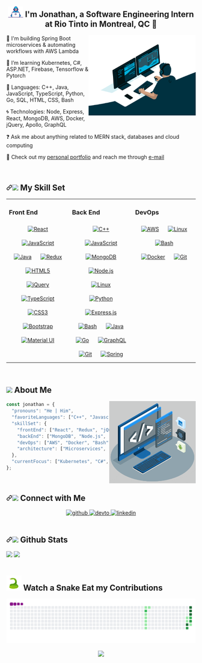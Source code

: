 ## <div align="center"><img src="https://github.com/jjlin526/jjlin526/blob/main/developer-in-hoodie.gif" width="40"> I'm Jonathan, a Software Engineering Intern at Rio Tinto in Montreal, QC 🚀</div>  

<img align='right' margin-left='40' src="https://github.com/jjlin526/jjlin526/blob/main/programmer-working.gif" width="285">


🔭 I'm building Spring Boot microservices & automating workflows with AWS Lambda


🌱 I’m learning Kubernetes, C#, ASP.NET, Firebase, Tensorflow & Pytorch


💌 Languages: C++, Java, JavaScript, TypeScript, Python, Go, SQL, HTML, CSS, Bash  
  

🌀 Technologies: Node, Express, React, MongoDB, AWS, Docker, jQuery, Apollo, GraphQL
  

❓ Ask me about anything related to MERN stack, databases and cloud computing


🦊 Check out my <a href="https://jjlin526.github.io">personal portfolio</a> and reach me through <a href="uoljlin@gmail.com">e-mail</a>

<br/>  


## <a id="user-content--my-tech-stack" class="anchor" aria-hidden="true" href="#-my-tech-stack"><svg class="octicon octicon-link" viewBox="0 0 16 16" version="1.1" width="16" height="16" aria-hidden="true"><path fill-rule="evenodd" d="M7.775 3.275a.75.75 0 001.06 1.06l1.25-1.25a2 2 0 112.83 2.83l-2.5 2.5a2 2 0 01-2.83 0 .75.75 0 00-1.06 1.06 3.5 3.5 0 004.95 0l2.5-2.5a3.5 3.5 0 00-4.95-4.95l-1.25 1.25zm-4.69 9.64a2 2 0 010-2.83l2.5-2.5a2 2 0 012.83 0 .75.75 0 001.06-1.06 3.5 3.5 0 00-4.95 0l-2.5 2.5a3.5 3.5 0 004.95 4.95l1.25-1.25a.75.75 0 00-1.06-1.06l-1.25 1.25a2 2 0 01-2.83 0z"></path></svg></a><a target="_blank" rel="noopener noreferrer nofollow" href="https://raw.githubusercontent.com/thevedicdev/devtools/main/emojis/telegram/mechanical-arm.gif"><img src="https://raw.githubusercontent.com/thevedicdev/devtools/main/emojis/telegram/mechanical-arm.gif" width="30" data-animated-image="" style="max-width: 100%;"></a> My Skill Set  
<table><tr><td valign="top" width="33%">

### Front End  
<div align="center">  
<a href="https://reactjs.org/" target="_blank"><img style="margin: 10px" src="https://tinyurl.com/54ydb5x4" alt="React" height="50" /></a>  
<a href="https://www.javascript.com/" target="_blank"><img style="margin: 10px" src="https://tinyurl.com/ms7tpbm6" alt="JavaScript" height="50" /></a>  
<a href="https://www.java.com/" target="_blank"><img style="margin: 10px" src="https://tinyurl.com/2f7syb6n" alt="Java" height="50" /></a>  
<a href="https://redux.js.org/" target="_blank"><img style="margin: 10px" src="https://tinyurl.com/mu7dybkp" alt="Redux" height="50" /></a>  
<a href="https://en.wikipedia.org/wiki/HTML5" target="_blank"><img style="margin: 10px" src="https://tinyurl.com/5fe6s29n" alt="HTML5" height="50" /></a>  
<a href="https://jquery.com/" target="_blank"><img style="margin: 10px" src="https://tinyurl.com/4wvz6345" alt="jQuery" height="50" /></a>  
<a href="https://www.typescriptlang.org/" target="_blank"><img style="margin: 10px" src="https://tinyurl.com/3ac92cb7" alt="TypeScript" height="50" /></a>  
<a href="https://www.w3schools.com/css/" target="_blank"><img style="margin: 10px" src="https://tinyurl.com/y4m5vdzz" alt="CSS3" height="50" /></a>  
<a href="https://getbootstrap.com/docs/3.4/javascript/" target="_blank"><img style="margin: 10px" src="https://tinyurl.com/4e288w2s" alt="Bootstrap" height="50" /></a> 
<a href="https://mui.com/" target="_blank"><img style="margin: 10px" src="https://tinyurl.com/22y5w5uh" alt="Material UI" height="50" /></a> 
</div>

</td><td valign="top" width="33%">



### Back End  
<div align="center">  
<a href="https://www.cplusplus.com/" target="_blank"><img style="margin: 10px" src="https://tinyurl.com/3cen94ym" alt="C++" height="50" /></a>  
<a href="https://www.javascript.com/" target="_blank"><img style="margin: 10px" src="https://tinyurl.com/ms7tpbm6" alt="JavaScript" height="50" /></a>  
<a href="https://www.mongodb.com/" target="_blank"><img style="margin: 10px" src="https://tinyurl.com/2k3b7dcz" alt="MongoDB" height="50" /></a>  
<a href="https://nodejs.org/" target="_blank"><img style="margin: 10px" src="https://tinyurl.com/bu7ffvba" alt="Node.js" height="50" /></a>  
<a href="https://www.linux.org/" target="_blank"><img style="margin: 10px" src="https://tinyurl.com/2p99b97k" alt="Linux" height="50" /></a>  
<a href="https://www.python.org/" target="_blank"><img style="margin: 10px" src="https://tinyurl.com/3wmycxm8" alt="Python" height="50" /></a>  
<a href="https://expressjs.com/" target="_blank"><img style="margin: 10px" src="https://tinyurl.com/4vf676ez" alt="Express.js" height="50" /></a>  
<a href="https://www.gnu.org/software/bash/" target="_blank"><img style="margin: 10px" src="https://tinyurl.com/w2xxwema" alt="Bash" height="50" /></a>  
<a href="https://www.java.com/" target="_blank"><img style="margin: 10px" src="https://tinyurl.com/2f7syb6n" alt="Java" height="50" /></a>  
<a href="https://go.dev/" target="_blank"><img style="margin: 10px" src="https://tinyurl.com/48bnxrfp" alt="Go" height="50" /></a>  
<a href="https://graphql.org/" target="_blank"><img style="margin: 10px" src="https://tinyurl.com/c783c5ph" alt="GraphQL" height="50" /></a>  
<a href="https://github.com/" target="_blank"><img style="margin: 10px" src="https://tinyurl.com/4wjnsv2r" alt="Git" height="50" /></a>  
<a href="https://docs.spring.io/spring-framework/docs/3.0.x/reference/expressions.html#:~:text=The%20Spring%20Expression%20Language%20(SpEL,and%20basic%20string%20templating%20functionality." target="_blank"><img style="margin: 10px" src="https://tinyurl.com/ycksk75m" alt="Spring" height="50" /></a>  
</div>

</td><td valign="top" width="33%">



### DevOps  
<div align="center">  
<a href="https://aws.amazon.com/" target="_blank"><img style="margin: 10px" src="https://tinyurl.com/mw7n5pa2" alt="AWS" height="50" /></a>  
<a href="https://www.linux.org/" target="_blank"><img style="margin: 10px" src="https://tinyurl.com/2p99b97k" alt="Linux" height="50" /></a>  
<a href="https://www.gnu.org/software/bash/" target="_blank"><img style="margin: 10px" src="https://tinyurl.com/w2xxwema" alt="Bash" height="50" /></a>  
<a href="https://www.docker.com/" target="_blank"><img style="margin: 10px" src="https://tinyurl.com/4dy6665c" alt="Docker" height="50" /></a>  
<a href="https://github.com/" target="_blank"><img style="margin: 10px" src="https://tinyurl.com/4wjnsv2r" alt="Git" height="50" /></a>  
</div>

</td></tr></table>  

<br/>  

## <img src="https://media.giphy.com/media/VgCDAzcKvsR6OM0uWg/giphy.gif" width="40"> About Me 

<img align='right' margin-left='10' src="https://github.com/jjlin526/jjlin526/blob/main/tech-stack.gif" width="230">

```javascript
const jonathan = {
  "pronouns": "He | Him",
  "favoriteLanguages": ["C++", "Javascript", "Java", "Python"],
  "skillSet": {
    "frontEnd": ["React", "Redux", "jQuery", "Bootstrap"],
    "backEnd": ["MongoDB", "Node.js", "Linux", "Express.js", "Firebase", "SQL"],
    "devOps": ["AWS", "Docker", "Bash"]
    "architecture": ["Microservices", "Single-page applications", "MVC"]
  },
  "currentFocus": ["Kubernetes", "C#", "ASP.NET", "Tensorflow", "Pytorch"],
};

```

<br/>  


## <a id="user-content--liked-my-work-support-me-here" class="anchor" aria-hidden="true" href="#-liked-my-work-support-me-here"><svg class="octicon octicon-link" viewBox="0 0 16 16" version="1.1" width="16" height="16" aria-hidden="true"><path fill-rule="evenodd" d="M7.775 3.275a.75.75 0 001.06 1.06l1.25-1.25a2 2 0 112.83 2.83l-2.5 2.5a2 2 0 01-2.83 0 .75.75 0 00-1.06 1.06 3.5 3.5 0 004.95 0l2.5-2.5a3.5 3.5 0 00-4.95-4.95l-1.25 1.25zm-4.69 9.64a2 2 0 010-2.83l2.5-2.5a2 2 0 012.83 0 .75.75 0 001.06-1.06 3.5 3.5 0 00-4.95 0l-2.5 2.5a3.5 3.5 0 004.95 4.95l1.25-1.25a.75.75 0 00-1.06-1.06l-1.25 1.25a2 2 0 01-2.83 0z"></path></svg></a><a target="_blank" rel="noopener noreferrer nofollow" href="https://raw.githubusercontent.com/thevedicdev/devtools/main/emojis/telegram/star-struck.gif"><img src="https://raw.githubusercontent.com/thevedicdev/devtools/main/emojis/telegram/star-struck.gif" width="30" data-animated-image="" style="max-width: 100%;"></a> Connect with Me
<div align="center">
<a href="https://github.com/jjlin526" target="_blank">
<img src=https://img.shields.io/badge/github-%2324292e.svg?&style=for-the-badge&logo=github&logoColor=white alt=github style="margin-bottom: 5px;" />
</a>
<a href="https://dev.to/jjlin526" target="_blank">
<img src=https://img.shields.io/badge/dev.to-%2308090A.svg?&style=for-the-badge&logo=dev.to&logoColor=white alt=devto style="margin-bottom: 5px;" />
</a>
<a href="https://linkedin.com/in/jonathan-l526" target="_blank">
<img src=https://img.shields.io/badge/linkedin-%231E77B5.svg?&style=for-the-badge&logo=linkedin&logoColor=white alt=linkedin style="margin-bottom: 5px;" />
</a>  
</div>  
  

<br/>  


## <a id="user-content--my-blogs" class="anchor" aria-hidden="true" href="#-my-blogs"><svg class="octicon octicon-link" viewBox="0 0 16 16" version="1.1" width="16" height="16" aria-hidden="true"><path fill-rule="evenodd" d="M7.775 3.275a.75.75 0 001.06 1.06l1.25-1.25a2 2 0 112.83 2.83l-2.5 2.5a2 2 0 01-2.83 0 .75.75 0 00-1.06 1.06 3.5 3.5 0 004.95 0l2.5-2.5a3.5 3.5 0 00-4.95-4.95l-1.25 1.25zm-4.69 9.64a2 2 0 010-2.83l2.5-2.5a2 2 0 012.83 0 .75.75 0 001.06-1.06 3.5 3.5 0 00-4.95 0l-2.5 2.5a3.5 3.5 0 004.95 4.95l1.25-1.25a.75.75 0 00-1.06-1.06l-1.25 1.25a2 2 0 01-2.83 0z"></path></svg></a><a target="_blank" rel="noopener noreferrer nofollow" href="https://raw.githubusercontent.com/thevedicdev/devtools/main/emojis/telegram/memo.gif"><img src="https://raw.githubusercontent.com/thevedicdev/devtools/main/emojis/telegram/memo.gif" width="32" data-animated-image="" style="max-width: 100%;"></a> Github Stats
<div align="left"><img src="https://github-readme-stats.vercel.app/api/top-langs/?username=jjlin526&hide_border=true&layout=compact" height="175" /> 
<img src="https://streak-stats.demolab.com?user=jjlin526" height="175"/></div>

<br/>  

## <img src="https://github.com/jjlin526/jjlin526/blob/main/snake.gif" width="40"> Watch a Snake Eat my Contributions
![snake gif](https://github.com/jjlin526/jjlin526/blob/output/github-contribution-grid-snake.gif)

<div align="center">
            <a href="https://www.buymeacoffee.com/jjlin526" target="_blank" style="display: inline-block;">
                <img
                    src="https://img.shields.io/badge/Donate-Buy%20Me%20A%20Coffee-orange.svg?style=flat-square&logo=buymeacoffee" 
                    align="center"
                />
            </a></div>  

<br/>  
